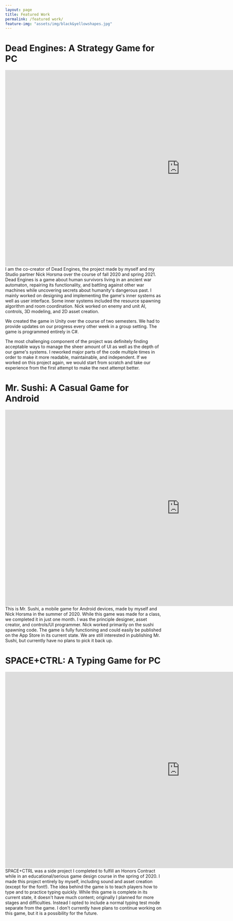 ```yaml
---
layout: page
title: Featured Work
permalink: /featured work/
feature-img: "assets/img/black&yellowshapes.jpg"
---
```



<h1>Dead Engines: A Strategy Game for PC</h1>

<iframe width="1120" height="630" src="https://www.youtube.com/embed/INegkUUYcDc" title="YouTube video player" frameborder="0" allow="accelerometer; autoplay; clipboard-write; encrypted-media; gyroscope; picture-in-picture" allowfullscreen></iframe>
<br>
I am the co-creator of Dead Engines, the project made by myself and my Studio partner Nick Horsma over the course of fall 2020 and spring 2021. Dead Engines is a game about human survivors living in an ancient war automaton, repairing its functionality, and battling against other war machines while uncovering secrets about humanity's dangerous past. I mainly worked on designing and implementing the game's inner systems as well as user interface. Some inner systems included the resource spawning algorithm and room coordination. Nick worked on enemy and unit AI, controls, 3D modeling, and 2D asset creation.

We created the game in Unity over the course of two semesters. We had to provide updates on our progress every other week in a group setting. The game is programmed entirely in C#.

The most challenging component of the project was definitely finding acceptable ways to manage the sheer amount of UI as well as the depth of our game's systems. I reworked major parts of the code multiple times in order to make it more readable, maintainable, and independent. If we worked on this project again, we would start from scratch and take our experience from the first attempt to make the next attempt better.


<h1>Mr. Sushi: A Casual Game for Android</h1>

<iframe width="1120" height="630" src="https://www.youtube.com/embed/e6ANG3Lbps0" title="YouTube video player" frameborder="0" allow="accelerometer; autoplay; clipboard-write; encrypted-media; gyroscope; picture-in-picture" allowfullscreen></iframe>
<br>
This is Mr. Sushi, a mobile game for Android devices, made by myself and Nick Horsma in the summer of 2020. While this game was made for a class, we completed it in just one month. I was the principle designer, asset creator, and controls/UI programmer. Nick worked primarily on the sushi spawning code. The game is fully functioning and could easily be published on the App Store in its current state. We are still interested in publishing Mr. Sushi, but currently have no plans to pick it back up.


<h1>SPACE+CTRL: A Typing Game for PC</h1>

<iframe width="1120" height="630" src="https://www.youtube.com/embed/dcWnhuOKZuo" title="YouTube video player" frameborder="0" allow="accelerometer; autoplay; clipboard-write; encrypted-media; gyroscope; picture-in-picture" allowfullscreen></iframe>
<br>
SPACE+CTRL was a side project I completed to fulfill an Honors Contract while in an educational/serious game design course in the spring of 2020. I made this project entirely by myself, including sound and asset creation (except for the font!). The idea behind the game is to teach players how to type and to practice typing quickly. While this game is complete in its current state, it doesn't have much content; originally I planned for more stages and difficulties. Instead I opted to include a normal typing test mode separate from the game. I don't currently have plans to continue working on this game, but it is a possibility for the future.
